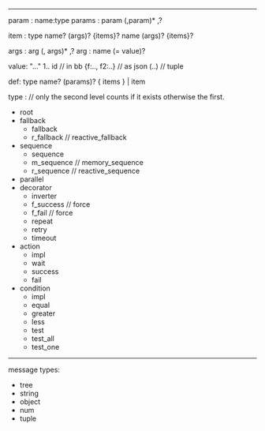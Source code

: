 
----

param    : name:type
params   : param (,param)* ,?

item :
   type name? (args)? {items}?
   name (args)? {items}?

args : arg (, args)* ,?
arg  : name (= value)?

value:
    "..."
    1..
    id              // in bb
    {f:.., f2:..}   // as json
    (..)            // tuple

def: type name? (params)? { items } | item

type : // only the second level counts if it exists otherwise the first.
- root
- fallback
  - fallback
  - r_fallback     // reactive_fallback
- sequence
  - sequence   
  - m_sequence  // memory_sequence
  - r_sequence  // reactive_sequence
- parallel
- decorator
  - inverter
  - f_success      // force
  - f_fail         // force
  - repeat
  - retry
  - timeout
- action
  - impl
  - wait
  - success
  - fail
- condition
  - impl
  - equal
  - greater
  - less
  - test
  - test_all
  - test_one

---

message types:
- tree
- string
- object
- num
- tuple
 

